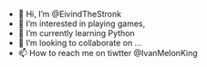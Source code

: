 - 👋 Hi, I’m @EivindTheStronk
- 👀 I’m interested in playing games,
- 🌱 I’m currently learning Python
- 💞️ I’m looking to collaborate on ...
- 📫 How to reach me on tiwtter @IvanMelonKing
